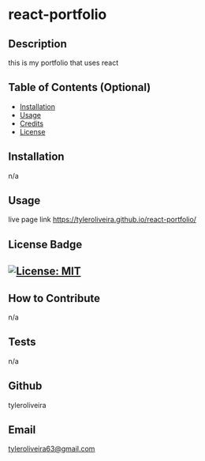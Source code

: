 # react-portfolio
## Description
this is my portfolio that uses react
## Table of Contents (Optional)
- [Installation](#installation)
- [Usage](#usage)
- [Credits](#credits)
- [License](#license)
## Installation
n/a
## Usage
live page link https://tyleroliveira.github.io/react-portfolio/
## License Badge
[![License: MIT](https://img.shields.io/badge/License-MIT-yellow.svg)](https://opensource.org/licenses/MIT)
---
## How to Contribute
n/a
## Tests
n/a
## Github
tyleroliveira
## Email
tyleroliveira63@gmail.com